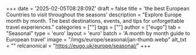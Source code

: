 +++
date = '2025-02-05T08:28:09Z'
draft = false
title = 'the best European Countries to visit throughout the seasons'
description = "Explore Europe month by month. The best destinations, events, and tips for unforgettable travel experiences."
categories = [""]
tags = [""]
author = ["eugo"]
tab = "Seasonal"
type = 'euro'
layout = 'euro'
batch = 'A month by month guide to European travel'
image = "/imgs/europe/seasonal/jan-thumb.webp"
alt_txt = ""
relcanonical = "https://eugo.uk/europe/seasonal/"
+++